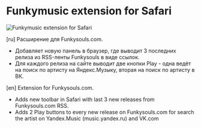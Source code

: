Funkymusic extension for Safari
==========

![Funkymusic extension for Safari](http://arm1.ru/img/uploaded/images/rasshirenie-dlya-safari-dlya-funkysouls-com.png "Screenshot")

[ru]
Расширение для Funkysouls.com.
- Добавляет новую панель в браузер, где выводит 3 последних релиза из RSS-ленты Funkysouls в виде ссылок.
- Для каждого релиза на сайте выводит две кнопки Play - одна ведёт на поиск по артисту на Яндекс.Музыку, вторая на поиск по артисту в ВК.

[en]
Extension for Funkysouls.com.
- Adds new toolbar in Safari with last 3 new releases from Funkysouls.com RSS.
- Adds 2 Play buttons to every new release on Funkysouls.com for search the artist on Yandex.Music (music.yandex.ru) and VK.com


